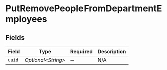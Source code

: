 # PutRemovePeopleFromDepartmentEmployees


## Fields

| Field               | Type                | Required            | Description         |
| ------------------- | ------------------- | ------------------- | ------------------- |
| `uuid`              | *Optional\<String>* | :heavy_minus_sign:  | N/A                 |